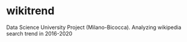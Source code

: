 # wikitrend
Data Science University Project (Milano-Bicocca). Analyzing wikipedia search trend in 2016-2020

